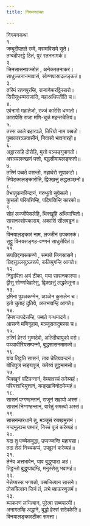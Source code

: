 ```yaml
---
title: निगमनकथा

---
```

निगमनकथा  
१.  
जम्बुदीपतले रम्मे, मरम्मविसये सुते।  
तम्बदीपरट्ठे ठितं, पुरं रतननामकं॥  
२.  
जिनसासनपज्‍जोतं , अनेकरतनाकरं।  
साधुज्‍जनानमावासं, सोण्णपासादलङ्कतं॥  
३.  
तस्मिं रतनपुरम्हि, राजानेकरट्ठिस्सरो।  
सिरीसुधम्मराजाति, महाअधिपतीति च॥  
४.  
एवंनामो महातेजो, रज्‍जं कारेसि धम्मतो।  
कारापेसि राजा मणि-चूळं महन्तचेतियं॥  
५.  
तस्स काले ब्रहारञ्‍ञे, तिरियो नाम पब्बतो।  
पुब्बकारञ्‍ञवासीनं, निवासो भावनारहो॥  
६.  
अट्ठारसहि दोसेहि, मुत्तो पञ्‍चङ्गुपागतो।  
अरञ्‍ञलक्खणं पत्तो, बद्धसीमायलङ्कतो॥  
७.  
तस्मिं पब्बते वसन्तो, महाथेरो सुपाकटो।  
तिपेटकालङ्कारोति, द्विक्खत्तुं लद्धलञ्छनो॥  
८.  
तेभातुकनरिन्दानं, गरुभूतो सुपेसलो।  
कुसलो परियत्तिम्हि, पटिपत्तिम्हि कारको॥  
९.  
सोहं लज्‍जीपेसलेहि, भिक्खूहि अभियाचितो।  
सासनस्सोपकाराय, अकासिं सीलवड्ढनं॥  
१०.  
विनयालङ्कारं नाम, लज्‍जीनं उपकारकं।  
सुट्ठु विनयसङ्गह-वण्णनं साधुसेवितं॥  
११.  
रूपछिद्दनासकण्णे , सम्पत्ते जिनसासने।  
छिद्दसुञ्‍ञसुञ्‍ञरूपे, कलियुगम्हि आगते॥  
१२.  
निट्ठापिता अयं टीका, मया सासनकारणा।  
द्वीसु सोण्णविहारेसु, द्विक्खत्तुं लद्धकेतुना॥  
१३.  
इमिना पुञ्‍ञकम्मेन, अञ्‍ञेन कुसलेन च।  
इतो चुताहं दुतिये, अत्तभावम्हि आगते॥  
१४.  
हिमवन्तपदेसम्हि, पब्बते गन्धमादने।  
आसन्‍ने मणिगुहाय, मञ्‍जूसकदुमस्स च॥  
१५.  
तस्मिं हेस्सं भुम्मदेवो, अतिदीघायुको वरो।  
पञ्‍ञावीरियसम्पन्‍नो, बुद्धसासनमामको॥  
१६.  
याव तिट्ठति सासनं, ताव चेतियवन्दनं।  
बोधिपूजं सङ्घपूजं, करेय्यं तुट्ठमानसो॥  
१७.  
भिक्खूनं पटिपन्‍नानं, वेय्यावच्‍चं करेय्यहं।  
परियत्ताभियुत्तानं, कङ्खाविनोदयेय्यहं॥  
१८.  
सासनं पग्गण्हन्तानं, राजूनं सहायो अस्सं।  
सासनं निग्गण्हन्तानं, वारेतुं समत्थो अस्सं॥  
१९.  
सासनन्तरधाने तु, मञ्‍जूसं रुक्खमुत्तमं।  
नन्दमूलञ्‍च पब्भारं, निच्‍चं पूजं करेय्यहं॥  
२०.  
यदा तु पच्‍चेकबुद्धा, उप्पज्‍जन्ति महायसा।  
तदा तेसं निच्‍चकप्पं, उपट्ठानं करेय्यहं॥  
२१.  
तेनेव अत्तभावेन, याव बुद्धुप्पादा अहं।  
तिट्ठन्तो बुद्धुप्पादम्हि, मनुस्सेसु भवामहं॥  
२२.  
मेत्तेय्यस्स भगवतो, पब्बजित्वान सासने।  
तोसयित्वान जिनं तं, लभे ब्याकरणुत्तमं॥  
२३.  
ब्याकरणं लभित्वान, पूरेत्वा सब्बपारमी।  
अनागतम्हि अद्धाने, बुद्धो हेस्सं सदेवकेति॥  
विनयालङ्कारटीका समत्ता।  